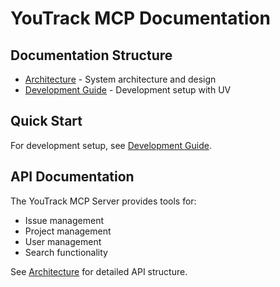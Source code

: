 # YouTrack MCP Documentation

## Documentation Structure

- [Architecture](./ARCHITECTURE.md) - System architecture and design
- [Development Guide](./DEVELOPMENT.md) - Development setup with UV

## Quick Start

For development setup, see [Development Guide](./DEVELOPMENT.md).

## API Documentation

The YouTrack MCP Server provides tools for:
- Issue management
- Project management  
- User management
- Search functionality

See [Architecture](./ARCHITECTURE.md) for detailed API structure.